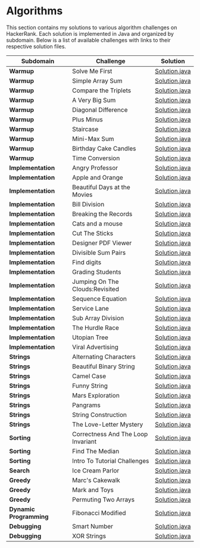 # Algorithms

This section contains my solutions to various algorithm challenges on HackerRank. Each solution is implemented in Java and organized by subdomain. Below is a list of available challenges with links to their respective solution files.

| Subdomain               | Challenge                          | Solution                                                                                                                                     |
|-------------------------|------------------------------------|----------------------------------------------------------------------------------------------------------------------------------------------|
| **Warmup**              | Solve Me First                     | [Solution.java](https://github.com/kaanacikgoz/HackerRank/blob/main/src/algorithms/warmup/solveMeFirst/Solution.java)                        |
| **Warmup**              | Simple Array Sum                   | [Solution.java](https://github.com/kaanacikgoz/HackerRank/blob/main/src/algorithms/warmup/simpleArraySum/Solution.java)                      |
| **Warmup**              | Compare the Triplets               | [Solution.java](https://github.com/kaanacikgoz/HackerRank/blob/main/src/algorithms/warmup/compareTheTriplets/Solution.java)                  |
| **Warmup**              | A Very Big Sum                     | [Solution.java](https://github.com/kaanacikgoz/HackerRank/blob/main/src/algorithms/warmup/aVeryBigSum/Solution.java)                         |
| **Warmup**              | Diagonal Difference                | [Solution.java](https://github.com/kaanacikgoz/HackerRank/blob/main/src/algorithms/warmup/diagonalDifference/Solution.java)                  |
| **Warmup**              | Plus Minus                         | [Solution.java](https://github.com/kaanacikgoz/HackerRank/blob/main/src/algorithms/warmup/plusMinus/Solution.java)                           |
| **Warmup**              | Staircase                          | [Solution.java](https://github.com/kaanacikgoz/HackerRank/blob/main/src/algorithms/warmup/staircase/Solution.java)                           |
| **Warmup**              | Mini-Max Sum                       | [Solution.java](https://github.com/kaanacikgoz/HackerRank/blob/main/src/algorithms/warmup/miniMaxSum/Solution.java)                          |
| **Warmup**              | Birthday Cake Candles              | [Solution.java](https://github.com/kaanacikgoz/HackerRank/blob/main/src/algorithms/warmup/birthdayCakeCandles/Solution.java)                 |
| **Warmup**              | Time Conversion                    | [Solution.java](https://github.com/kaanacikgoz/HackerRank/blob/main/src/algorithms/warmup/timeConversion/Solution.java)                      |
| **Implementation**      | Angry Professor                    | [Solution.java](https://github.com/kaanacikgoz/HackerRank/blob/main/src/algorithms/implementation/angryProfessor/Solution.java)              |
| **Implementation**      | Apple and Orange                   | [Solution.java](https://github.com/kaanacikgoz/HackerRank/blob/main/src/algorithms/implementation/appleAndOrange/Solution.java)              |
| **Implementation**      | Beautiful Days at the Movies       | [Solution.java](https://github.com/kaanacikgoz/HackerRank/blob/main/src/algorithms/implementation/beautifulDaysAtTheMovies/Solution.java)    |
| **Implementation**      | Bill Division                      | [Solution.java](https://github.com/kaanacikgoz/HackerRank/blob/main/src/algorithms/implementation/billDivision/Solution.java)                |
| **Implementation**      | Breaking the Records               | [Solution.java](https://github.com/kaanacikgoz/HackerRank/blob/main/src/algorithms/implementation/breakingTheRecords/Solution.java)          |
| **Implementation**      | Cats and a mouse                   | [Solution.java](https://github.com/kaanacikgoz/HackerRank/blob/main/src/algorithms/implementation/catsAndAMouse/Solution.java)               |
| **Implementation**      | Cut The Sticks                     | [Solution.java](https://github.com/kaanacikgoz/HackerRank/blob/main/src/algorithms/implementation/cutTheSticks/Solution.java)                |
| **Implementation**      | Designer PDF Viewer                | [Solution.java](https://github.com/kaanacikgoz/HackerRank/blob/main/src/algorithms/implementation/designerPdfViewer/Solution.java)           |
| **Implementation**      | Divisible Sum Pairs                | [Solution.java](https://github.com/kaanacikgoz/HackerRank/blob/main/src/algorithms/implementation/divisibleSumPairs/Solution.java)           |
| **Implementation**      | Find digits                        | [Solution.java](https://github.com/kaanacikgoz/HackerRank/blob/main/src/algorithms/implementation/findDigits/Solution.java)                  |
| **Implementation**      | Grading Students                   | [Solution.java](https://github.com/kaanacikgoz/HackerRank/blob/main/src/algorithms/implementation/gradingStudents/Solution.java)             |
| **Implementation**      | Jumping On The Clouds:Revisited    | [Solution.java](https://github.com/kaanacikgoz/HackerRank/blob/main/src/algorithms/implementation/jumpingOnTheCloudsRevisited/Solution.java) |
| **Implementation**      | Sequence Equation                  | [Solution.java](https://github.com/kaanacikgoz/HackerRank/blob/main/src/algorithms/implementation/sequenceEquation/Solution.java)            |
| **Implementation**      | Service Lane                       | [Solution.java](https://github.com/kaanacikgoz/HackerRank/blob/main/src/algorithms/implementation/serviceLane/Solution.java)                 |
| **Implementation**      | Sub Array Division                 | [Solution.java](https://github.com/kaanacikgoz/HackerRank/blob/main/src/algorithms/implementation/subarrayDivision/Solution.java)            |
| **Implementation**      | The Hurdle Race                    | [Solution.java](https://github.com/kaanacikgoz/HackerRank/blob/main/src/algorithms/implementation/theHurdleRace/Solution.java)               |
| **Implementation**      | Utopian Tree                       | [Solution.java](https://github.com/kaanacikgoz/HackerRank/blob/main/src/algorithms/implementation/utopianTree/Solution.java)                 |
| **Implementation**      | Viral Advertising                  | [Solution.java](https://github.com/kaanacikgoz/HackerRank/blob/main/src/algorithms/implementation/viralAdvertising/Solution.java)            |
| **Strings**             | Alternating Characters             | [Solution.java](https://github.com/kaanacikgoz/HackerRank/blob/main/src/algorithms/strings/alternatingCharacters/Solution.java)              |
| **Strings**             | Beautiful Binary String            | [Solution.java](https://github.com/kaanacikgoz/HackerRank/blob/main/src/algorithms/strings/beautifulBinaryString/Solution.java)              |
| **Strings**             | Camel Case                         | [Solution.java](https://github.com/kaanacikgoz/HackerRank/blob/main/src/algorithms/strings/camelCase/Solution.java)                          |
| **Strings**             | Funny String                       | [Solution.java](https://github.com/kaanacikgoz/HackerRank/blob/main/src/algorithms/strings/funnyString/Solution.java)                        |
| **Strings**             | Mars Exploration                   | [Solution.java](https://github.com/kaanacikgoz/HackerRank/blob/main/src/algorithms/strings/marsExploration/Solution.java)                    |
| **Strings**             | Pangrams                           | [Solution.java](https://github.com/kaanacikgoz/HackerRank/blob/main/src/algorithms/strings/pangrams/Solution.java)                           |
| **Strings**             | String Construction                | [Solution.java](https://github.com/kaanacikgoz/HackerRank/blob/main/src/algorithms/strings/stringConstruction/Solution.java)                 |
| **Strings**             | The Love-Letter Mystery            | [Solution.java](https://github.com/kaanacikgoz/HackerRank/blob/main/src/algorithms/strings/theLoveLetterMystery/Solution.java)               |
| **Sorting**             | Correctness And The Loop Invariant | [Solution.java](https://github.com/kaanacikgoz/HackerRank/blob/main/src/algorithms/sorting/correctnessAndTheLoopInvariant/Solution.java)     |
| **Sorting**             | Find The Median                    | [Solution.java](https://github.com/kaanacikgoz/HackerRank/blob/main/src/algorithms/sorting/findTheMedian/Solution.java)                      |
| **Sorting**             | Intro To Tutorial Challenges       | [Solution.java](https://github.com/kaanacikgoz/HackerRank/blob/main/src/algorithms/sorting/introToTutorialChallenges/Solution.java)          |
| **Search**              | Ice Cream Parlor                   | [Solution.java](https://github.com/kaanacikgoz/HackerRank/blob/main/src/algorithms/search/iceCreamParlor/Solution.java)                      |
| **Greedy**              | Marc's Cakewalk                    | [Solution.java](https://github.com/kaanacikgoz/HackerRank/blob/main/src/algorithms/greedy/marcsCakewalk/Solution.java)                       |
| **Greedy**              | Mark and Toys                      | [Solution.java](https://github.com/kaanacikgoz/HackerRank/blob/main/src/algorithms/greedy/markAndToys/Solution.java)                         |
| **Greedy**              | Permuting Two Arrays               | [Solution.java](https://github.com/kaanacikgoz/HackerRank/blob/main/src/algorithms/greedy/permutingTwoArrays/Solution.java)                  |
| **Dynamic Programming** | Fibonacci Modified                 | [Solution.java](https://github.com/kaanacikgoz/HackerRank/blob/main/src/algorithms/dynamicProgramming/fibonacciModified/Solution.java)       |
| **Debugging**           | Smart Number                       | [Solution.java](https://github.com/kaanacikgoz/HackerRank/blob/main/src/algorithms/debugging/smartNumber/Solution.java)                      |
| **Debugging**           | XOR Strings                        | [Solution.java](https://github.com/kaanacikgoz/HackerRank/blob/main/src/algorithms/debugging/xorStrings/Solution.java)                       |
